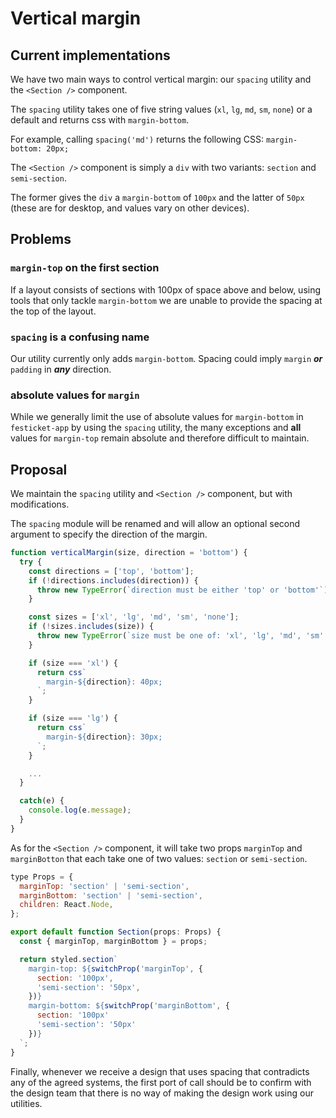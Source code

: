 # Vertical margin

## Current implementations

We have two main ways to control vertical margin: our `spacing` utility and the `<Section />` component.

The `spacing` utility takes one of five string values (`xl`, `lg`, `md`, `sm`, `none`) or a default and returns css with `margin-bottom`.

For example, calling `spacing('md')` returns the following CSS: `margin-bottom: 20px;`

The `<Section />` component is simply a `div` with two variants: `section` and `semi-section`.

The former gives the `div` a `margin-bottom` of `100px` and the latter of `50px` (these are for desktop, and values vary on other devices).

## Problems

### `margin-top` on the first section

If a layout consists of sections with 100px of space above and below, using tools that only tackle `margin-bottom` we are unable to provide the spacing at the top of the layout.

### `spacing` is a confusing name

Our utility currently only adds `margin-bottom`. Spacing could imply `margin` **_or_** `padding` in **_any_** direction.

### absolute values for `margin`

While we generally limit the use of absolute values for `margin-bottom` in `festicket-app` by using the `spacing` utility, the many exceptions and **all** values for `margin-top` remain absolute and therefore difficult to maintain.

## Proposal

We maintain the `spacing` utility and `<Section />` component, but with modifications.

The `spacing` module will be renamed and will allow an optional second argument to specify the direction of the margin.

```js
function verticalMargin(size, direction = 'bottom') {
  try {
    const directions = ['top', 'bottom'];
    if (!directions.includes(direction)) {
      throw new TypeError(`direction must be either 'top' or 'bottom'`);
    }

    const sizes = ['xl', 'lg', 'md', 'sm', 'none'];
    if (!sizes.includes(size)) {
      throw new TypeError(`size must be one of: 'xl', 'lg', 'md', 'sm' and 'none'`);
    }

    if (size === 'xl') {
      return css`
        margin-${direction}: 40px;
      `;
    }

    if (size === 'lg') {
      return css`
        margin-${direction}: 30px;
      `;
    }

    ...
  }

  catch(e) {
    console.log(e.message);
  }
}
```

As for the `<Section />` component, it will take two props `marginTop` and `marginBotton` that each take one of two values: `section` or `semi-section`.

```js
type Props = {
  marginTop: 'section' | 'semi-section',
  marginBottom: 'section' | 'semi-section',
  children: React.Node,
};

export default function Section(props: Props) {
  const { marginTop, marginBottom } = props;

  return styled.section`
    margin-top: ${switchProp('marginTop', {
      section: '100px',
      'semi-section': '50px',
    })}
    margin-bottom: ${switchProp('marginBottom', {
      section: '100px'
      'semi-section': '50px'
    })}
  `;
}
```

Finally, whenever we receive a design that uses spacing that contradicts any of the agreed systems, the first port of call should be to confirm with the design team that there is no way of making the design work using our utilities.
